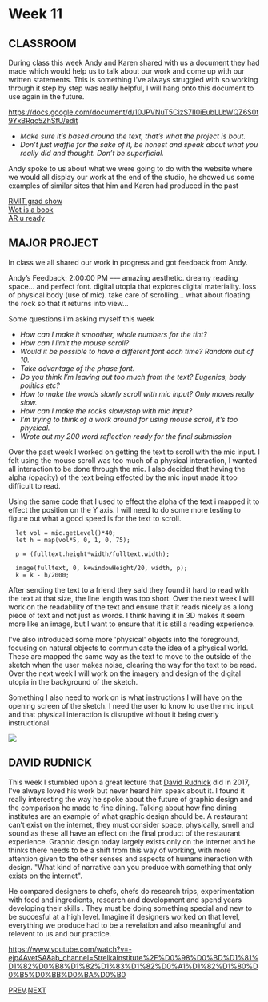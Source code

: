 # Week 11

## CLASSROOM
During class this week Andy and Karen shared with us a document they had made which would help us to talk about our work and come up with our written statements. This is something I've always struggled with so working through it step by step was really helpful, I will hang onto this document to use again in the future.

https://docs.google.com/document/d/10JPVNuT5CizS7II0iEubLLbWQZ6S0t9YxBRqc5ZhSfU/edit

- *Make sure it’s based around the text, that’s what the project is bout.* 
- *Don’t just waffle for the sake of it, be honest and speak about what you really did and thought. Don’t be superficial.*   

Andy spoke to us about what we were going to do with the website where we would all display our work at the end of the studio, he showed us some examples of similar sites that him and Karen had produced in the past

[RMIT grad show](http://rmitcd.grad.show/list.php) \
[Wot is a book](http://wotisabook.com/) \
[AR u ready](http://www.digbeyond.com/ARuready/index.php)

## MAJOR PROJECT
In class we all shared our work in progress and got feedback from Andy.

Andy’s Feedback: 2:00:00 PM ––– amazing aesthetic. dreamy reading space... and perfect font. digital utopia that explores digital materiality. loss of physical body (use of mic). take care of scrolling... what about floating the rock so that it returns into view...   

Some questions i'm asking myself this week     
- *How can I make it smoother, whole numbers for the tint?*
- *How can I limit the mouse scroll?*  
- *Would it be possible to have a different font each time? Random out of 10.*  
- *Take advantage of the phase font.*   
- *Do you think I’m leaving out too much from the text? Eugenics, body politics etc?*  
- *How to make the words slowly scroll with mic input? Only moves really slow.*   
- *How can I make the rocks slow/stop with mic input?*  
- *I’m trying to think of a work around for using mouse scroll, it’s too physical.*    
- *Wrote out my 200 word reflection ready for the final submission*

Over the past week I worked on getting the text to scroll with the mic input. I felt using the mouse scroll was too much of a physical interaction, I wanted all interaction to be done through the mic. I also decided that having the alpha (opacity) of the text being effected by the mic input made it too difficult to read.

Using the same code that I used to effect the alpha of the text i mapped it to effect the position on the Y axis. I will need to do some more testing to figure out what a good speed is for the text to scroll.

``` // 
  let vol = mic.getLevel()*40;
  let h = map(vol*5, 0, 1, 0, 75);
  
  p = (fulltext.height*width/fulltext.width);
  
  image(fulltext, 0, k+windowHeight/20, width, p);
  k = k - h/2000;
``` 
After sending the text to a friend they said they found it hard to read with the text at that size, the line length was too short. Over the next week I will work on the readability of the text and ensure that it reads nicely as a long piece of text and not just as words. I think having it in 3D makes it seem more like an image, but I want to ensure that it is still a reading experience.

I've also introduced some more 'physical' objects into the foreground, focusing on natural objects to communicate the idea of a physical world. These are mapped the same way as the text to move to the outside of the sketch when the user makes noise, clearing the way for the text to be read. Over the next week I will work on the imagery and design of the digital utopia in the background of the sketch.

Something I also need to work on is what instructions I will have on the opening screen of the sketch. I need the user to know to use the mic input and that physical interaction is disruptive without it being overly instructional.

![](FINAL_V8.gif)


## DAVID RUDNICK
This week I stumbled upon a great lecture that [David Rudnick](https://davidrudnick.org/) did in 2017, I've always loved his work but never heard him speak about it. I found it really interesting the way he spoke about the future of graphic design and the comparison he made to fine dining. Talking about how fine dining institutes are an example of what graphic design should be. A restaurant can’t exist on the internet, they must consider space, physically, smell and sound as these all have an effect on the final product of the restaurant experience. Graphic design today largely exists only on the internet and he thinks there needs to be a shift from this way of working, with more attention given to the other senses and aspects of humans ineraction with design. "What kind of narrative can you produce with something that only exists on the internet".

He compared designers to chefs, chefs do research trips, experimentation with food and ingredients, research and development and spend years developing their skills . They must be doing something special and new to be succesful at a high level. Imagine if designers worked on that level, everything we produce had to be a revelation and also meaningful and relevent to us and our practice.

https://www.youtube.com/watch?v=-ejp4AvetSA&ab_channel=StrelkaInstitute%2F%D0%98%D0%BD%D1%81%D1%82%D0%B8%D1%82%D1%83%D1%82%D0%A1%D1%82%D1%80%D0%B5%D0%BB%D0%BA%D0%B0


[PREV](https://github.com/HamishPayne/CODE-WORDS/edit/master/Classroom/Week-10).[NEXT](https://github.com/HamishPayne/CODE-WORDS/edit/master/Classroom/Week-12)
